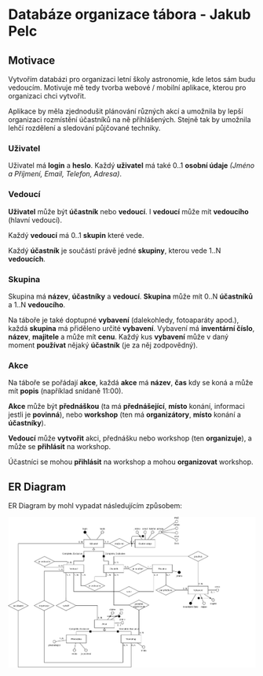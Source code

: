 # Databáze organizace tábora - Jakub Pelc

## Motivace

Vytvořím databázi pro organizaci letní školy astronomie, kde letos sám budu vedoucím. Motivuje mě tedy tvorba webové / mobilní aplikace, kterou pro organizaci chci vytvořit.

Aplikace by měla zjednodušit plánování různých akcí a umožnila by lepší organizaci rozmístění účastníků na ně přihlášených. Stejně tak by umožnila lehčí rozdělení a sledování půjčované techniky.

### Uživatel
Uživatel má **login** a **heslo**. Každý **uživatel** má také 0..1 **osobní údaje** *(Jméno a Příjmení, Email, Telefon, Adresa)*.

### Vedoucí
**Uživatel** může být **účastník** nebo **vedoucí**. I **vedoucí** může mít **vedoucího** (hlavní vedoucí).

Každý **vedoucí** má 0..1 **skupin** které vede.

Každý **účastník** je součástí právě jedné **skupiny**, kterou vede 1..N **vedoucích**.

### Skupina
Skupina má **název**, **účastníky** a **vedoucí**. **Skupina** může mít 0..N **účastníků** a 1..N **vedoucího**.

Na táboře je také doptupné **vybavení** (dalekohledy, fotoaparáty apod.), každá **skupina** má přiděleno určité **vybavení**. Vybavení má **inventární číslo**, **název**, **majitele** a může mít **cenu**. Každý kus **vybavení** může v daný moment **používat** nějaký **účastník** (je za něj zodpovědný).

### Akce
Na táboře se pořádají **akce**, každá **akce** má **název**, **čas** kdy se koná a může mít **popis** (například snídaně 11:00).

**Akce** může být **přednáškou** (ta má **přednášející**, **místo** konání, informaci jestli je **povinná**), nebo **workshop** (ten má **organizátory**, **místo** konání a **účastníky**).

**Vedoucí** může **vytvořit** akci, přednášku nebo workshop (ten **organizuje**), a může se **přihlásit** na workshop.

Účastníci se mohou **přihlásit** na workshop a mohou **organizovat** workshop.

<div style="page-break-after: always;"></div>

## ER Diagram

ER Diagram by mohl vypadat následujícím způsobem:

![ER Diagram](erdia.png)
